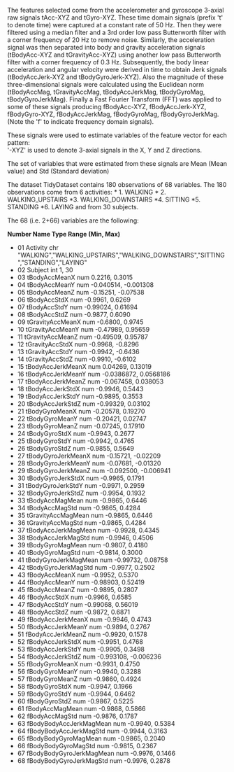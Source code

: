 The features selected come from the accelerometer and gyroscope 3-axial raw signals tAcc-XYZ and tGyro-XYZ.
These time domain signals (prefix 't' to denote time) were captured at a constant rate of 50 Hz.
Then they were filtered using a median filter and a 3rd order low pass Butterworth filter with a corner frequency of 20 Hz to remove noise.
Similarly, the acceleration signal was then separated into body and gravity acceleration signals (tBodyAcc-XYZ and tGravityAcc-XYZ) using another low pass Butterworth filter with a corner frequency of 0.3 Hz. 
Subsequently, the body linear acceleration and angular velocity were derived in time to obtain Jerk signals (tBodyAccJerk-XYZ and tBodyGyroJerk-XYZ).
Also the magnitude of these three-dimensional signals were calculated using the Euclidean norm (tBodyAccMag, tGravityAccMag, tBodyAccJerkMag, tBodyGyroMag, tBodyGyroJerkMag). 
Finally a Fast Fourier Transform (FFT) was applied to some of these signals producing fBodyAcc-XYZ, fBodyAccJerk-XYZ, fBodyGyro-XYZ, fBodyAccJerkMag, fBodyGyroMag, fBodyGyroJerkMag. (Note the 'f' to indicate frequency domain signals). 

These signals were used to estimate variables of the feature vector for each pattern:  
  '-XYZ' is used to denote 3-axial signals in the X, Y and Z directions.

The set of variables that were estimated from these signals are Mean (Mean value) and Std (Standard deviation)

The dataset TidyDataset contains 180 observations of 68 variables.
The 180 observations come
    from 6 activities:
        * 1. WALKING
        * 2. WALKING_UPSTAIRS
        *3. WALKING_DOWNSTAIRS
        *4. SITTING
        *5. STANDING
        *6. LAYING
    and from 30 subjects.

The 68 (i.e. 2+66) variables are the following:

**Number Name                   Type  Range (Min, Max)**
* 01   Activity                 chr  "WALKING","WALKING_UPSTAIRS","WALKING_DOWNSTAIRS","SITTING","STANDING","LAYING"
* 02   Subject                  int   1, 30
* 03   tBodyAccMeanX            num   0.2216, 0.3015
* 04   tBodyAccMeanY            num  -0.040514, -0.001308
* 05   tBodyAccMeanZ            num  -0.15251, -0.07538
* 06   tBodyAccStdX             num  -0.9961, 0.6269
* 07   tBodyAccStdY             num  -0.99024, 0.61694
* 08   tBodyAccStdZ             num  -0.9877, 0.6090
* 09   tGravityAccMeanX         num  -0.6800, 0.9745
* 10   tGravityAccMeanY         num  -0.47989, 0.95659
* 11   tGravityAccMeanZ         num  -0.49509, 0.95787
* 12   tGravityAccStdX          num  -0.9968, -0.8296
* 13   tGravityAccStdY          num  -0.9942, -0.6436
* 14   tGravityAccStdZ          num  -0.9910, -0.6102
* 15   tBodyAccJerkMeanX        num   0.04269, 0.13019
* 16   tBodyAccJerkMeanY        num  -0.0386872, 0.0568186
* 17   tBodyAccJerkMeanZ        num  -0.067458, 0.038053
* 18   tBodyAccJerkStdX         num  -0.9946, 0.5443
* 19   tBodyAccJerkStdY         num  -0.9895, 0.3553
* 20   tBodyAccJerkStdZ         num  -0.99329, 0.03102
* 21   tBodyGyroMeanX           num  -0.20578, 0.19270
* 22   tBodyGyroMeanY           num  -0.20421, 0.02747
* 23   tBodyGyroMeanZ           num  -0.07245, 0.17910
* 24   tBodyGyroStdX            num  -0.9943, 0.2677
* 25   tBodyGyroStdY            num  -0.9942, 0.4765
* 26   tBodyGyroStdZ            num  -0.9855, 0.5649
* 27   tBodyGyroJerkMeanX       num  -0.15721, -0.02209
* 28   tBodyGyroJerkMeanY       num  -0.07681, -0.01320
* 29   tBodyGyroJerkMeanZ       num  -0.092500, -0.006941
* 30   tBodyGyroJerkStdX        num  -0.9965, 0.1791
* 31   tBodyGyroJerkStdY        num  -0.9971, 0.2959
* 32   tBodyGyroJerkStdZ        num  -0.9954, 0.1932
* 33   tBodyAccMagMean          num  -0.9865, 0.6446
* 34   tBodyAccMagStd           num  -0.9865, 0.4284
* 35   tGravityAccMagMean       num  -0.9865, 0.6446
* 36   tGravityAccMagStd        num  -0.9865, 0.4284
* 37   tBodyAccJerkMagMean      num  -0.9928, 0.4345
* 38   tBodyAccJerkMagStd       num  -0.9946, 0.4506
* 39   tBodyGyroMagMean         num  -0.9807, 0.4180
* 40   tBodyGyroMagStd          num  -0.9814, 0.3000
* 41   tBodyGyroJerkMagMean     num  -0.99732, 0.08758
* 42   tBodyGyroJerkMagStd      num  -0.9977, 0.2502
* 43   fBodyAccMeanX            num  -0.9952, 0.5370
* 44   fBodyAccMeanY            num  -0.98903, 0.52419
* 45   fBodyAccMeanZ            num  -0.9895, 0.2807
* 46   fBodyAccStdX             num  -0.9966, 0.6585
* 47   fBodyAccStdY             num  -0.99068, 0.56019
* 48   fBodyAccStdZ             num  -0.9872, 0.6871
* 49   fBodyAccJerkMeanX        num  -0.9946, 0.4743
* 50   fBodyAccJerkMeanY        num  -0.9894, 0.2767
* 51   fBodyAccJerkMeanZ        num  -0.9920, 0.1578
* 52   fBodyAccJerkStdX         num  -0.9951, 0.4768
* 53   fBodyAccJerkStdY         num  -0.9905, 0.3498
* 54   fBodyAccJerkStdZ         num  -0.993108, -0.006236
* 55   fBodyGyroMeanX           num  -0.9931, 0.4750
* 56   fBodyGyroMeanY           num  -0.9940, 0.3288
* 57   fBodyGyroMeanZ           num  -0.9860, 0.4924
* 58   fBodyGyroStdX            num  -0.9947, 0.1966
* 59   fBodyGyroStdY            num  -0.9944, 0.6462
* 60   fBodyGyroStdZ            num  -0.9867, 0.5225
* 61   fBodyAccMagMean          num  -0.9868, 0.5866
* 62   fBodyAccMagStd           num  -0.9876, 0.1787
* 63   fBodyBodyAccJerkMagMean  num  -0.9940, 0.5384
* 64   fBodyBodyAccJerkMagStd   num  -0.9944, 0.3163
* 65   fBodyBodyGyroMagMean     num  -0.9865, 0.2040
* 66   fBodyBodyGyroMagStd      num  -0.9815, 0.2367
* 67   fBodyBodyGyroJerkMagMean num  -0.9976, 0.1466
* 68   fBodyBodyGyroJerkMagStd  num  -0.9976, 0.2878
